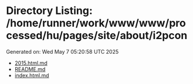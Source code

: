 # Directory Listing: /home/runner/work/www/www/processed/hu/pages/site/about/i2pcon
Generated on: Wed May  7 05:20:58 UTC 2025

- [2015.html.md](2015.html.md)
- [README.md](README.md)
- [index.html.md](index.html.md)
